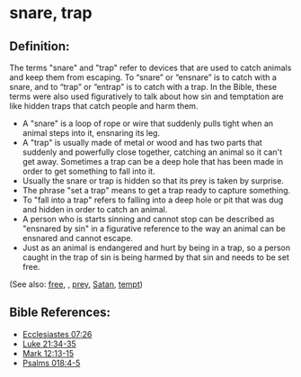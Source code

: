 # snare, trap #

## Definition: ##

The terms "snare" and "trap" refer to devices that are used to catch animals and keep them from escaping. To “snare” or “ensnare” is to catch with a snare, and to “trap” or “entrap” is to catch with a trap. In the Bible, these terms were also used figuratively to talk about how sin and temptation are like hidden traps that catch people and harm them.

* A "snare" is a loop of rope or wire that suddenly pulls tight when an animal steps into it, ensnaring its leg.
* A "trap" is usually made of metal or wood and has two parts that suddenly and powerfully close together, catching an animal so it can't get away. Sometimes a trap can be a deep hole that has been made in order to get something to fall into it.
* Usually the snare or trap is hidden so that its prey is taken by surprise.
* The phrase "set a trap" means to get a trap ready to capture something.
* To "fall into a trap" refers to falling into a deep hole or pit that was dug and hidden in order to catch an animal.
* A person who is starts sinning and cannot stop can be described as "ensnared by sin" in a figurative reference to the way an animal can be ensnared and cannot escape.
* Just as an animal is endangered and hurt by being in a trap, so a person caught in the trap of sin is being harmed by that sin and needs to be set free.

(See also: [free](../kt/free.md), , [prey](../other/prey.md), [Satan](../kt/satan.md), [tempt](../kt/tempt.md))

## Bible References: ##

* [Ecclesiastes 07:26](en/tn/ecc/help/07/26)
* [Luke 21:34-35](en/tn/luk/help/21/34)
* [Mark 12:13-15](en/tn/mrk/help/12/13)
* [Psalms 018:4-5](en/tn/psa/help/18/04)